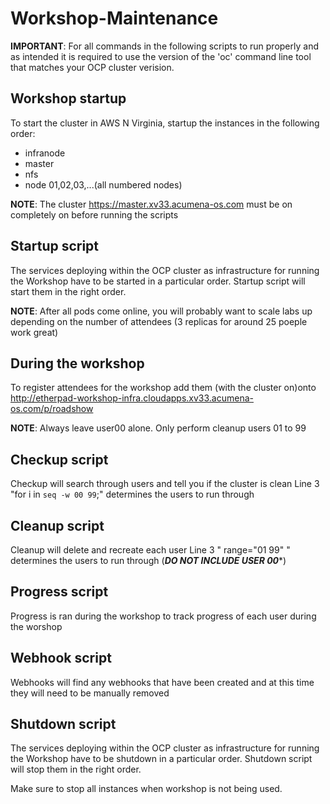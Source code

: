 # Workshop-Maintenance

**IMPORTANT**: For all commands in the following scripts to run properly and as intended it is required to use the version of the 'oc' command line tool that matches your OCP cluster verision.

## Workshop startup
To start the cluster in AWS N Virginia, startup the instances in the following order:
* infranode
* master
* nfs
* node 01,02,03,...(all numbered nodes)

**NOTE**: The cluster https://master.xv33.acumena-os.com must be on completely on before running the scripts

## Startup script
The services deploying within the OCP cluster as infrastructure for running the Workshop have to be started in a particular order.
Startup script will start them in the right order.

**NOTE**: After all pods come online, you will probably want to scale labs up depending on the number of attendees (3 replicas for around 25 poeple work great)

## During the workshop
To register attendees for the workshop add them (with the cluster on)onto 
http://etherpad-workshop-infra.cloudapps.xv33.acumena-os.com/p/roadshow

**NOTE**: Always leave user00 alone. Only perform cleanup users 01 to 99

## Checkup script
Checkup will search through users and tell you if the cluster is clean
       Line 3  "for i in `seq -w 00 99`;" determines the users to run through

## Cleanup script
Cleanup will delete and recreate each user
       Line 3  " range="01 99" "  determines the users to run through (***DO NOT INCLUDE USER 00****)

## Progress script
Progress is ran during the workshop to track progress of each user during the worshop

## Webhook script
Webhooks will find any webhooks that have been created and at this time they will need to be manually removed

## Shutdown script
The services deploying within the OCP cluster as infrastructure for running the Workshop have to be shutdown in a particular order.
Shutdown script will stop them in the right order.

Make sure to stop all instances when workshop is not being used.
